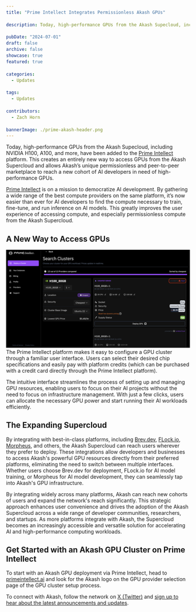 ```yaml
---
title: "Prime Intellect Integrates Permissionless Akash GPUs"

description: Today, high-performance GPUs from the Akash Supecloud, including NVIDIA H100, A100, and more, have been added to the Prime Intellect platform.

pubDate: "2024-07-01"
draft: false
archive: false
showcase: true
featured: true

categories:
  - Updates

tags:
  - Updates
  
contributors:
  - Zach Horn

bannerImage: ./prime-akash-header.png
---
```

Today, high-performance GPUs from the Akash Supecloud, including NVIDIA H100, A100, and more, have been added to the [Prime Intellect](https://www.primeintellect.ai/) platform. This creates an entirely new way to access GPUs from the Akash Supercloud and allows Akash’s unique permissionless and peer-to-peer marketplace to reach a new cohort of AI developers in need of high-performance GPUs.

[Prime Intellect](https://www.primeintellect.ai/) is on a mission to democratize AI development. By gathering a wide range of the best compute providers on the same platform, it’s now easier than ever for AI developers to find the compute necessary to train, fine-tune, and run inference on AI models. This greatly improves the user experience of accessing compute, and especially permissionless compute from the Akash Supercloud.

## A New Way to Access GPUs
![Akash H100 GPUs on Prime Intellect](./prime-intellect-1.png)
The Prime Intellect platform makes it easy to configure a GPU cluster through a familiar user interface. Users can select their desired chip specifications and easily pay with platform credits (which can be purchased with a credit card directly through the Prime Intellect platform). 

The intuitive interface streamlines the process of setting up and managing GPU resources, enabling users to focus on their AI projects without the need to focus on infrastructure management. With just a few clicks, users can allocate the necessary GPU power and start running their AI workloads efficiently.

## The Expanding Supercloud
By integrating with best-in-class platforms, including [Brev.dev](https://akash.network/blog/brev-dev-leverages-akash-networks-permissionless-gpu-infrastructure-to-seamlessly-scale/), [FLock.io](https://akash.network/blog/decentralized-ai-model-training-on-akash-with-flockio/), [Morpheus](https://mor.org/), and others, the Akash Supercloud can reach users wherever they prefer to deploy. These integrations allow developers and businesses to access Akash's powerful GPU resources directly from their preferred platforms, eliminating the need to switch between multiple interfaces. Whether users choose Brev.dev for deployment, FLock.io for AI model training, or Morpheus for AI model development, they can seamlessly tap into Akash's GPU infrastructure.

By integrating widely across many platforms, Akash can reach new cohorts of users and expand the network's reach significantly. This strategic approach enhances user convenience and drives the adoption of the Akash Supercloud across a wide range of developer communities, researchers, and startups. As more platforms integrate with Akash, the Supercloud becomes an increasingly accessible and versatile solution for accelerating AI and high-performance computing workloads.

## Get Started with an Akash GPU Cluster on Prime Intellect
To start with an Akash GPU deployment via Prime Intellect, head to [primeintellect.ai](http://primeintellect.ai) and look for the Akash logo on the GPU provider selection page of the GPU cluster setup process. 

To connect with Akash, follow the network on [X (Twitter)](https://x.com/akashnet_) and [sign up to hear about the latest announcements and updates](https://akt.fyi/3kpRwVM).